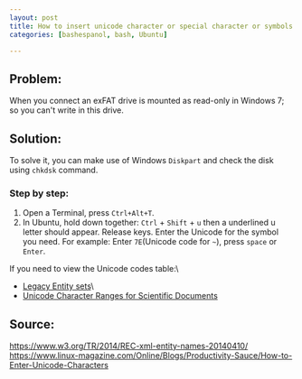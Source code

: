 ```yaml
---
layout: post
title: How to insert unicode character or special character or symbols
categories: [bashespanol, bash, Ubuntu]

---
```


## Problem: 

When you connect an exFAT drive is mounted as read-only in Windows 7; so you can't write in this drive.

## Solution:
To solve it, you can make use of Windows `Diskpart` and check the disk using `chkdsk` command.

### Step by step:

1. Open a Terminal, press `Ctrl+Alt+T`.  
2. In Ubuntu, hold down together: `Ctrl` + `Shift` + `u` then a underlined u letter should appear.  Release keys. Enter the Unicode for the symbol you need. For example: Enter `7E`(Unicode code for `~`), press `space` or `Enter`.

If you need to view the Unicode codes table:\
- [Legacy Entity sets](https://www.w3.org/TR/xml-entity-names/Overview.html#legacysets)\
- [Unicode Character Ranges for Scientific Documents](https://www.w3.org/TR/xml-entity-names/Overview.html#blocks)


## Source:

 <https://www.w3.org/TR/2014/REC-xml-entity-names-20140410/>  
<https://www.linux-magazine.com/Online/Blogs/Productivity-Sauce/How-to-Enter-Unicode-Characters>
